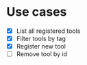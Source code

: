 # Use cases

- [x] List all registered tools
- [x] Filter tools by tag
- [x] Register new tool
- [ ] Remove tool by id
